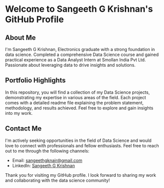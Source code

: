 # Welcome to Sangeeth G Krishnan's GitHub Profile

## About Me

I'm Sangeeth G Krishnan, Electronics graduate with a strong foundation in data science. Completed a comprehensive Data Science course and gained practical experience as a Data Analyst Intern at Smollan India Pvt Ltd. Passionate about leveraging data to drive insights and solutions.

## Portfolio Highlights

In this repository, you will find a collection of my Data Science projects, demonstrating my expertise in various areas of the field. Each project comes with a detailed readme file explaining the problem statement, methodology, and results achieved. Feel free to explore and gain insights into my work.



## Contact Me

I'm actively seeking opportunities in the field of Data Science and would love to connect with professionals and fellow enthusiasts. Feel free to reach out to me through the following channels:

- Email: sangeethgknair@gmail.com
- LinkedIn: [Sangeeth G Krishnan](https://www.linkedin.com/in/sangeeth-g-krishnan-ba4b97225/)

Thank you for visiting my GitHub profile. I look forward to sharing my work and collaborating with the data science community!
